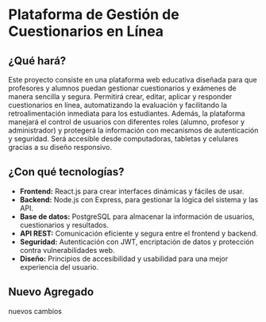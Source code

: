 # Plataforma de Gestión de Cuestionarios en Línea

## ¿Qué hará?

Este proyecto consiste en una plataforma web educativa diseñada para que profesores y alumnos puedan gestionar cuestionarios y exámenes de manera sencilla y segura. Permitirá crear, editar, aplicar y responder cuestionarios en línea, automatizando la evaluación y facilitando la retroalimentación inmediata para los estudiantes. Además, la plataforma manejará el control de usuarios con diferentes roles (alumno, profesor y administrador) y protegerá la información con mecanismos de autenticación y seguridad. Será accesible desde computadoras, tabletas y celulares gracias a su diseño responsivo.

## ¿Con qué tecnologías?

- **Frontend:** React.js para crear interfaces dinámicas y fáciles de usar.
- **Backend:** Node.js con Express, para gestionar la lógica del sistema y las API.
- **Base de datos:** PostgreSQL para almacenar la información de usuarios, cuestionarios y resultados.
- **API REST:** Comunicación eficiente y segura entre el frontend y backend.
- **Seguridad:** Autenticación con JWT, encriptación de datos y protección contra vulnerabilidades web.
- **Diseño:** Principios de accesibilidad y usabilidad para una mejor experiencia del usuario.

## Nuevo Agregado

nuevos cambios